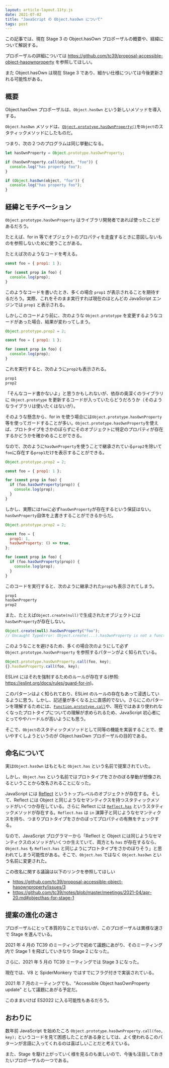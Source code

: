 ```yaml
---
layout: article-layout.11ty.js
date: 2021-07-02
title: "JavaScript の Object.hasOwn について"
tags: post
---
```


この記事では、現在 Stage 3 の Object.hasOwn プロポーザルの概要や、経緯について解説する。

プロポーザルの詳細については https://github.com/tc39/proposal-accessible-object-hasownproperty を参照してほしい。

また Object.hasOwn は現在 Stage 3 であり、細かい仕様については今後更新される可能性がある。

## 概要

Object.hasOwn プロポーザルは、`Object.hasOwn` という新しいメソッドを導入する。

`Object.hasOwn` メソッドは、[`Object.prototype.hasOwnProperty()`](https://developer.mozilla.org/ja/docs/Web/JavaScript/Reference/Global_Objects/Object/hasOwnProperty)を`Object`のスタティックメソッドにしたものだ。

つまり、次の２つのプログラムは同じ挙動になる。

```js
let hasOwnProperty = Object.prototype.hasOwnProperty;

if (hasOwnProperty.call(object, "foo")) {
  console.log("has property foo");
}
```

```js
if (Object.hasOwn(object, "foo")) {
  console.log("has property foo");
}
```

## 経緯とモチベーション

`Object.prototype.hasOwnProperty` はライブラリ開発者であれば使ったことがあるだろう。

たとえば、for in 等でオブジェクトのプロパティを走査するときに意図しないものを参照しないために使うことがある。

たとえば次のようなコードを考える。

```js
const foo = { prop1: 1 };

for (const prop in foo) {
  console.log(prop);
}
```

このようなコードを書いたとき、多くの場合 `prop1` が表示されることを期待するだろう。実際、これをそのまま実行すれば現在のほとんどの JavaScript エンジンでは `prop1` と表示される。

しかしこのコードより前に、次のような `Object.prototype` を変更するようなコードがあった場合、結果が変わってしまう。

```js
Object.prototype.prop2 = 2;

const foo = { prop1: 1 };

for (const prop in foo) {
  console.log(prop);
}
```

これを実行すると、次のように`prop2`も表示される。

<!-- prettier-ignore -->
```js
prop1
prop2
```

「そんなコード書かないよ」と思うかもしれないが、依存の奥深くのライブラリに `Object.prototype` を更新するコードが入っていたらどうだろうか（そのようなライブラリは使いたくはないが）。

そのような懸念から、for in を使う場合には`Object.prototype.hasOwnProperty` 等を使ってガードすることが多い。`Object.prototype.hasOwnProperty`を使えば、プロトタイプをさかのぼらずにそのオブジェクトに特定のプロパティが存在するかどうかを確かめることができる。

なので、次のように`hasOwnProperty`を使うことで継承されている`prop2`を除いて`foo`に存在する`prop1`だけを表示することができる。

```js
Object.prototype.prop2 = 2;

const foo = { prop1: 1 };

for (const prop in foo) {
  if (foo.hasOwnProperty(prop)) {
    console.log(prop);
  }
}
```

しかし、実際には`foo`に必ず`hasOwnProperty`が存在するという保証はない。`hasOwnProperty`自体を上書きすることができるからだ。

```js
Object.prototype.prop2 = 2;

const foo = {
  prop1: 1,
  hasOwnProperty: () => true,
};

for (const prop in foo) {
  if (foo.hasOwnProperty(prop)) {
    console.log(prop);
  }
}
```

このコードを実行すると、次のように継承された`prop2`も表示されてしまう。

<!-- prettier-ignore -->
```js
prop1
hasOwnProperty
prop2
```

また、たとえば`Object.create(null)`で生成されたオブジェクトには`hasOwnProperty`が存在しない。

```js
Object.create(null).hasOwnProperty("foo");
// Uncaught TypeError: Object.create(...).hasOwnProperty is not a function
```

このようなことを避けるため、多くの場合次のようにして必ず `Object.prototype.hasOwnProperty` を参照するパターンがよく知られている。

```js
Object.prototype.hasOwnProperty.call(foo, key);
{}.hasOwnProperty.call(foo, key);

```

ESLint にはそれを強制するためのルールが存在する(参照: https://eslint.org/docs/rules/guard-for-in)。

このパターンはよく知られており、ESLint のルールの存在もあって浸透しているように思う。しかし、記述量が多くなる上に直感的でない。さらにこのパターンを理解するためには、[`Function.prototype.call`](https://developer.mozilla.org/ja/docs/Web/JavaScript/Reference/Global_Objects/Function/call)や、現在ではあまり使われなくなったプロトタイプについての理解が求められるため、JavaScript 初心者にとってややハードルが高いようにも思う。

そこで、`Object`のスタティックメソッドとして同等の機能を実装することで、使いやすくしようというのが Object.hasOwn プロポーザルの目的である。

## 命名について

実は`Object.hasOwn` はもともと `Object.has` という名前で提案されていた。

しかし、`Object.has` という名前ではプロトタイプをさかのぼる挙動が想像されるということから改名されることになった。

JavaScript には [Reflect](https://developer.mozilla.org/ja/docs/Web/JavaScript/Reference/Global_Objects/Reflect) というトップレベルのオブジェクトが存在する。そして、Reflect には Object と同じようなセマンティクスを持つスタティックメソッドがいくつか存在している。さらに Reflect には [`Reflect.has`](https://developer.mozilla.org/ja/docs/Web/JavaScript/Reference/Global_Objects/Reflect/has) というスタティックメソッドが存在する。`Reflect.has` は `in` 演算子と同じようなセマンティクスを持ち、つまりプロトタイプをさかのぼってプロパティの有無をチェックする。

なので、JavaScript プログラマーから「Reflect と Object には同じようなセマンティクスのメソッドがいくつか生えていて、両方とも `has` が存在するなら、`Object.has` も `Reflect.has` と同じようにプロトタイプをさかのぼりそう」と思われてしまう可能性がある。そこで、`Object.has` ではなく `Object.hasOwn` という名前に変更された。

この改名に関する議論は以下のリンクを参照してほしい

- https://github.com/tc39/proposal-accessible-object-hasownproperty/issues/3
- https://github.com/tc39/notes/blob/master/meetings/2021-04/apr-20.md#objecthas-for-stage-1

## 提案の進化の速さ

プロポーザルにとって本質的なことではないが、このプロポーザルは異様な速さで Stage を進んでいる。

2021 年 4 月の TC39 のミーティングで初めて議題にあがり、そのミーティング内で Stage 1 を飛ばしていきなり Stage 2 になった。

さらに、2021 年 5 月の TC39 ミーティングでは Stage 3 になった。

現在では、V8 と SpiderMonkery ではすでにフラグ付きで実装されている。

2021 年 7 月のミーティングでも、"Accessible Object hasOwnProperty update" として議題にあがる予定だ。

このままいけば ES2022 に入る可能性もあるだろう。

## おわりに

数年前 JavaScript を始めたころ `Object.prototype.hasOwnProperty.call(foo, key);` というコードを見て困惑したことがある身としては、よく使われるこのパターンが言語に入ってくれるのは喜ばしいことだと考えている。

また、Stage を駆け上がっていく様を見るのも楽しいので、今後も注目しておきたいプロポーザルの一つである。

